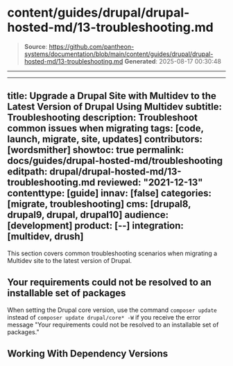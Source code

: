 # content/guides/drupal/drupal-hosted-md/13-troubleshooting.md

> **Source**: https://github.com/pantheon-systems/documentation/blob/main/content/guides/drupal/drupal-hosted-md/13-troubleshooting.md
> **Generated**: 2025-08-17 00:30:48

---

---
title: Upgrade a Drupal Site with Multidev to the Latest Version of Drupal Using Multidev
subtitle: Troubleshooting
description: Troubleshoot common issues when migrating
tags: [code, launch, migrate, site, updates]
contributors: [wordsmither]
showtoc: true
permalink: docs/guides/drupal-hosted-md/troubleshooting
editpath: drupal/drupal-hosted-md/13-troubleshooting.md
reviewed: "2021-12-13"
contenttype: [guide]
innav: [false]
categories: [migrate, troubleshooting]
cms: [drupal8, drupal9, drupal, drupal10]
audience: [development]
product: [--]
integration: [multidev, drush]
---

This section covers common troubleshooting scenarios when migrating a Multidev site to the latest version of Drupal.

## Your requirements could not be resolved to an installable set of packages

When setting the Drupal core version, use the command `composer update` instead of `composer update drupal/core* -W` if you receive the error message "Your requirements could not be resolved to an installable set of packages."

## Working With Dependency Versions

<Partial file="composer-updating.md" />

<Partial file="drupal/troubleshooting-drush.md" />

<Partial file="drupal/troubleshooting-general.md" />

